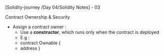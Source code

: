 [Solidity-journey /Day 04/Solidity Notes] - 03

Contract Ownership & Security 

- Assign a contract owner : 
    - Use a **constructor**, which runs only when the contract is deployed 
    - E.g : 
    - contract Ownable {
    - address }